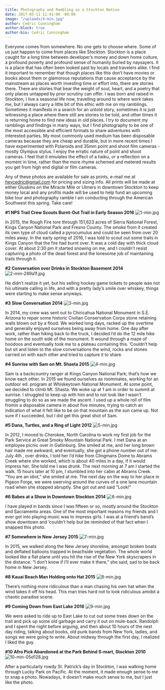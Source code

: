 ```yaml
---
title: Photography and Rambling as a Stockton Native
date: 2017-03-11 11:41:00 -08:00
image: "/uploads/4-min.jpg"
author: Cedric Cunningham
author-block: true
author-bio: Cedric Cunningham
---
```


Everyone comes from somewhere. No one gets to choose where. Some of us just happen to come from places like Stockton. Stockton is a place caught for a long time between developer’s money and down home culture, a profound poverty and profound sense of humanity buried by naysayers. It is a place that has often been looked past by locals and travelers alike. I find it important to remember that though places like this don’t have movies or books about them or glamorous reputations that cause acceptance by the mainstream as places worth investing time or effort into, there are stories there. There are stories that bear the weight of soul, heart, and a poetry that only places untapped by prior scrutiny can offer. I was born and raised in Stockton; I live a seasonal life now, travelling around to where work takes me, but I always carry a little bit of this ethic with me on my ramblings. Sometimes it manifests in a search for an untold story, sometimes it is just witnessing a place where there still are stories to be told, and other times it is returning home to find new ideas in old places. I try to document my ramblings and findings in many ways, but I find photography to be one of the most accessible and efficient formats to share adventures with interested parties. My most commonly used medium has been disposable cameras because they are cheap and durable, but in more recent times I have experimented with Polaroids and 35mm point and shoot film cameras -mostly Olympus stylus. I enjoy the erratic nature of point and shoot cameras. I feel that it emulates the effect of a haiku, or a reflection on a moment in time, rather than the more rhyme schemed and metered results you get from high end digital or film cameras. 

Any of these photos are available for sale as prints, e-mail me at heycedric@gmail.com for pricing and sizing info. All prints will be made at either Gluskins on the Miracle Mile or Ulmers in downtown Stockton to keep money local and any profits made will be used to help fund an upcoming bike tour and photography ramble I am conducting through the American Southwest this spring. Take care!

**#1
NPS Trail Crew Scouts Burnt-Out Trail in Early Season 
2016**
![1-min.jpg](/uploads/1-min.jpg)

In 2015, the Rough Fire tore through 151,623 acres of Sierra National Forest, Kings Canyon National Park and Fresno County. The smoke from it created its own type of cloud called a pyrocumulus and could be seen from over 20 miles away. In the early spring of 2016, I was told to scout out some trails in Kings Canyon that the fire had burnt over. It was a cold day with thick cloud cover. At about 2:30 pm it started snowing on me, and I couldn’t resist capturing a photo of the dead forest and the lonesome job of maintaining trails through it.

**#2
Conversation over Drinks in Stockton Basement
2014**
![2-min-289a1f.jpg](/uploads/2-min-289a1f.jpg)

He didn’t realize it yet, but his selling hockey game tickets to people was not his ultimate calling in life, and with a pretty lady’s smile over whiskey, things were starting to make sense anyways.

**#3
Slow Conversation
2014**
![3-min.jpg](/uploads/3-min.jpg)

In 2014, my crew was sent out to Chiricahua National Monument in S.E. Arizona to repair some historic Civilian Conservation Corps stone retaining walls blown out by a flood. We worked long days, racked up the overtime and generally enjoyed ourselves being away from home. One day after work, rather than hiking back to the truck, I decided I’d do the 12 mile hike home on the south side of the monument. It wound through a maze of hoodoos and eventually took me to a plateau containing this. ’Couldn’t help but sit and listen to the slow conversations the wind, rocks and stones carried on with each other and tried to capture it to share.

**#4
Sunrise with Sam on Mt. Shasta
2015**
![4-min.jpg](/uploads/4-min.jpg)

Sam is a backcountry ranger at Kings Canyon National Park; that’s how we know each other. In 2015 we found ourselves as roommates, working for an outdoor ed. program at Whiskeytown National Monument. At some point, we decided to climb Mt. Shasta. We woke up at 1 am in order to summit at sunrise. I struggled to keep up with him and to not look like I wasn’t struggling to do so as we made the ascent. I used up a whole roll of film fromin a disposable camera in about five minutes, trying to catch an indication of what it felt like to be on that mountain as the sun came up. Not sure if I succeeded, but I did get this great shot of Sam. 

**#5
Dana, Turtles, and a Ring of Light 
2012**
![5-min.jpg](/uploads/5-min.jpg)

In 2012, I moved to Cherokee, North Carolina to work my first job for the Park Service at Great Smoky Mountain National Park. I met Dana at an employee picnic over in Gatlinburg. She smiled at me, and her long brown hair made me awkward, and eventually, she got a phone number out of me. July 4th , over drinks, I told her I’d hike from Clingmans Dome to Abrams Creek where she worked, which is about 40 miles in a day, if it would impress her. She told me I was drunk. The next morning at 7 am I started the walk. 15 hours later at 10 pm, I stumbled into her cabin at Abrams Creek. “You are an idiot,” she smiled at me. The next day on the way to her place in Pigeon Forge, we were swerving around the curves of a one lane mountain road when she stopped abruptly. She got out and said “Look!”

**#6
Babes at a Show in Downtown Stockton
2014**
![6-min.jpg](/uploads/6-min.jpg)

I have played in bands since I was fifteen or so, mostly around the Stockton and Sacramento areas. One of the most important reasons my friends and I ever got into playing music was to impress girls. I was at a friend’s band’s show downtown and ’couldn’t help but be reminded of that fact when I snapped this photo.

**#7
Somewhere in New Jersey
2015**
![7-min.jpg](/uploads/7-min.jpg)

In 2015, we walked along the New Jersey shoreline, amongst broken boats and deflated balloons trapped in beachside vegetation. The whole world looked like a flat plane until you hit the rise of the New York skyscrapers in the distance. “I don’t know if I’ll ever make it there,” she said, sad to be back home in New Jersey.

**#8
Kauai Beach Man Holding onto Hat
2015**
![8-min.jpg](/uploads/8-min.jpg)

There’s nothing more ridiculous than a man chasing his own hat when the wind takes it off his head. This man tries hard not to look ridiculous amidst a chaotic paradise scene.

**#9
Coming Down from East Lake
2016**
![9-min.jpg](/uploads/9-min.jpg)

We were asked to ride up to East Lake to cut out some trees down on the trail and pick up some old garbage and carry it out on mule-back. Randolph and I spent the night before arguing, and then about 10 hours of the next day riding, talking about books, old punk bands from New York, ladies, and songs we were going to write. About midway through the first day, I realized I liked the guy.

**#10
Afro Pick Abandoned at the Park Behind S-mart, Stockton
2010**
![10-min-05d128.jpg](/uploads/10-min-05d128.jpg)

After a particularly rowdy St. Patrick’s day in Stockton, I was walking home through Lucky Park on Pacific. At the moment, it made enough sense to me to snap a photo. Nowadays, it doesn’t make much sense to me, but I just like the photo. 